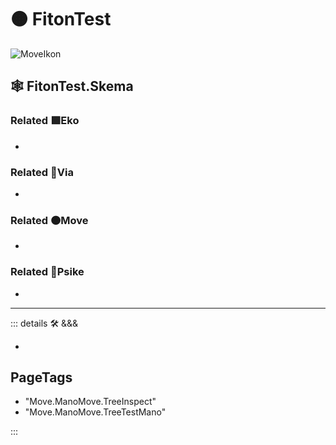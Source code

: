 # 🟠 <move>FitonTest</move>

![MoveIkon](/Move/Move_Ikon.png)

## 🕸 FitonTest.Skema

### Related 🟩<eko>Eko</eko>

-

### Related 🔻<via>Via</via>

-

### Related 🟠<move>Move</move>

-

### Related 💜<psike>Psike</psike>

-

---

<!-- =================================================== -->
<!-- =================================================== -->
<!-- =================================================== -->
<!-- =================================================== -->
<!-- =================================================== -->
::: details 🛠 <dev>&&&</dev>

-

<h2>PageTags</h2>

- "Move.ManoMove.TreeInspect"
- "Move.ManoMove.TreeTestMano"

:::
